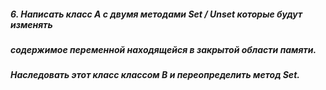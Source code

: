 ##### 6. Написать класс A с двумя методами Set / Unset которые будут изменять 
##### содержимое переменной находящейся в закрытой области памяти. 
##### Наследовать этот класс классом B и переопределить метод Set.